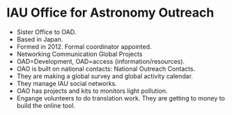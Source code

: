 # IAU Office for Astronomy Outreach 

* Sister Office to OAD.
* Based in Japan.
* Formed in 2012. Formal coordinator appointed. 
* Networking Communication Global Projects
* OAD=Development, OAD=access (information/resources). 
* OAO is built on national contacts: National Outreach Contacts.
* They are making a global survey and global activity calendar.
* They manage IAU social networks.
* OAO has projects and kits to monitors light pollution. 
* Engange volunteers to do translation work. They are getting to money to build
  the online tool.  

